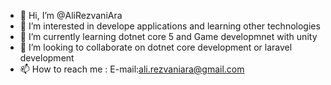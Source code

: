 - 👋 Hi, I’m @AliRezvaniAra
- 👀 I’m interested in develope applications and learning other technologies
- 🌱 I’m currently learning dotnet core 5 and Game developmnet with unity
- 💞️ I’m looking to collaborate on dotnet core development or laravel development
- 📫 How to reach me : E-mail:ali.rezvaniara@gmail.com

<!---
AliRezvaniAra/AliRezvaniAra is a ✨ special ✨ repository because its `README.md` (this file) appears on your GitHub profile.
You can click the Preview link to take a look at your changes.
--->
